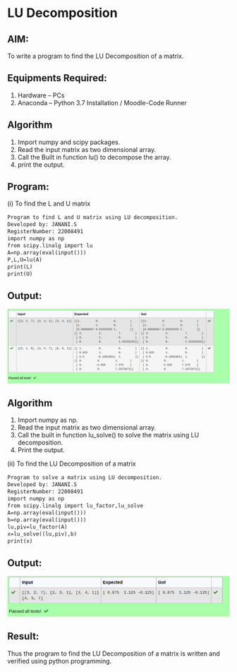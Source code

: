 # LU Decomposition 

## AIM:
To write a program to find the LU Decomposition of a matrix.

## Equipments Required:
1. Hardware – PCs
2. Anaconda – Python 3.7 Installation / Moodle-Code Runner

## Algorithm
1. Import numpy and scipy packages.
2. Read the input matrix as two dimensional array.
3. Call the Built in function lu() to decompose the array.
4. print the output.

## Program:
(i) To find the L and U matrix
```
Program to find L and U matrix using LU decomposition.
Developed by: JANANI.S
RegisterNumber: 22008491
import numpy as np
from scipy.linalg import lu
A=np.array(eval(input()))
P,L,U=lu(A)
print(L)
print(U)
```
## Output:
![OUTPUT1](lumat.png)

## Algorithm
1. Import numpy as np.
2. Read the input matrix as two dimensional array.
3. Call the built in function lu_solve() to solve the matrix using LU decomposition.
4. Print the output.

(ii) To find the LU Decomposition of a matrix
```
Program to solve a matrix using LU decomposition.
Developed by: JANANI.S
RegisterNumber: 22008491
import numpy as np
from scipy.linalg import lu_factor,lu_solve
A=np.array(eval(input()))
b=np.array(eval(input()))
lu,piv=lu_factor(A)
x=lu_solve((lu,piv),b)
print(x)
```
## Output:
![OUTPUT](ludecomp.png)


## Result:
Thus the program to find the LU Decomposition of a matrix is written and verified using python programming.


